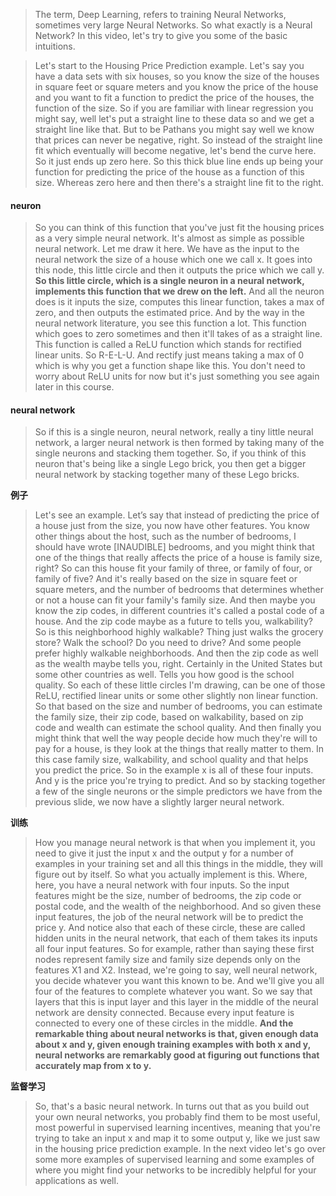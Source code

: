 > The term, Deep Learning, refers to training Neural Networks, sometimes very large Neural Networks. So what exactly is a Neural Network? In this video, let's try to give you some of the basic intuitions.

> Let's start to the Housing Price Prediction example. Let's say you have a data sets with six houses, so you know the size of the houses in square feet or square meters and you know the price of the house and you want to fit a function to predict the price of the houses, the function of the size. So if you are familiar with linear regression you might say, well let's put a straight line to these data so and we get a straight line like that. But to be Pathans you might say well we know that prices can never be negative, right. So instead of the straight line fit which eventually will become negative, let's bend the curve here. So it just ends up zero here. So this thick blue line ends up being your function for predicting the price of the house as a function of this size. Whereas zero here and then there's a straight line fit to the right. 

#### neuron
> So you can think of this function that you've just fit the housing prices as a very simple neural network. It's almost as simple as possible neural network. Let me draw it here. We have as the input to the neural network the size of a house which one we call x. It goes into this node, this little circle and then it outputs the price which we call y. **So this little circle, which is a single neuron in a neural network, implements this function that we drew on the left.** And all the neuron does is it inputs the size, computes this linear function, takes a max of zero, and then outputs the estimated price. And by the way in the neural network literature, you see this function a lot. This function which goes to zero sometimes and then it'll takes of as a straight line. This function is called a ReLU function which stands for rectified linear units. So R-E-L-U. And rectify just means taking a max of 0 which is why you get a function shape like this. You don't need to worry about ReLU units for now but it's just something you see again later in this course. 

#### neural network
> So if this is a single neuron, neural network, really a tiny little neural network, a larger neural network is then formed by taking many of the single neurons and stacking them together. So, if you think of this neuron that's being like a single Lego brick, you then get a bigger neural network by stacking together many of these Lego bricks. 

**例子**

> Let's see an example. Let’s say that instead of predicting the price of a house just from the size, you now have other features. You know other things about the host, such as the number of bedrooms, I should have wrote [INAUDIBLE] bedrooms, and you might think that one of the things that really affects the price of a house is family size, right? So can this house fit your family of three, or family of four, or family of five? And it's really based on the size in square feet or square meters, and the number of bedrooms that determines whether or not a house can fit your family's family size. And then maybe you know the zip codes, in different countries it's called a postal code of a house. And the zip code maybe as a future to tells you, walkability? So is this neighborhood highly walkable? Thing just walks the grocery store? Walk the school? Do you need to drive? And some people prefer highly walkable neighborhoods. And then the zip code as well as the wealth maybe tells you, right. Certainly in the United States but some other countries as well. Tells you how good is the school quality. So each of these little circles I'm drawing, can be one of those ReLU, rectified linear units or some other slightly non linear function. So that based on the size and number of bedrooms, you can estimate the family size, their zip code, based on walkability, based on zip code and wealth can estimate the school quality. And then finally you might think that well the way people decide how much they're will to pay for a house, is they look at the things that really matter to them. In this case family size, walkability, and school quality and that helps you predict the price. So in the example x is all of these four inputs. And y is the price you're trying to predict. And so by stacking together a few of the single neurons or the simple predictors we have from the previous slide, we now have a slightly larger neural network. 

**训练**

> How you manage neural network is that when you implement it, you need to give it just the input x and the output y for a number of examples in your training set and all this things in the middle, they will figure out by itself. So what you actually implement is this. Where, here, you have a neural network with four inputs. So the input features might be the size, number of bedrooms, the zip code or postal code, and the wealth of the neighborhood. And so given these input features, the job of the neural network will be to predict the price y. And notice also that each of these circle, these are called hidden units in the neural network, that each of them takes its inputs all four input features. So for example, rather than saying these first nodes represent family size and family size depends only on the features X1 and X2. Instead, we're going to say, well neural network, you decide whatever you want this known to be. And we'll give you all four of the features to complete whatever you want. So we say that layers that this is input layer and this layer in the middle of the neural network are density connected. Because every input feature is connected to every one of these circles in the middle. **And the remarkable thing about neural networks is that, given enough data about x and y, given enough training examples with both x and y, neural networks are remarkably good at figuring out functions that accurately map from x to y.**

**监督学习**

> So, that's a basic neural network. In turns out that as you build out your own neural networks, you probably find them to be most useful, most powerful in supervised learning incentives, meaning that you're trying to take an input x and map it to some output y, like we just saw in the housing price prediction example. In the next video let's go over some more examples of supervised learning and some examples of where you might find your networks to be incredibly helpful for your applications as well.
